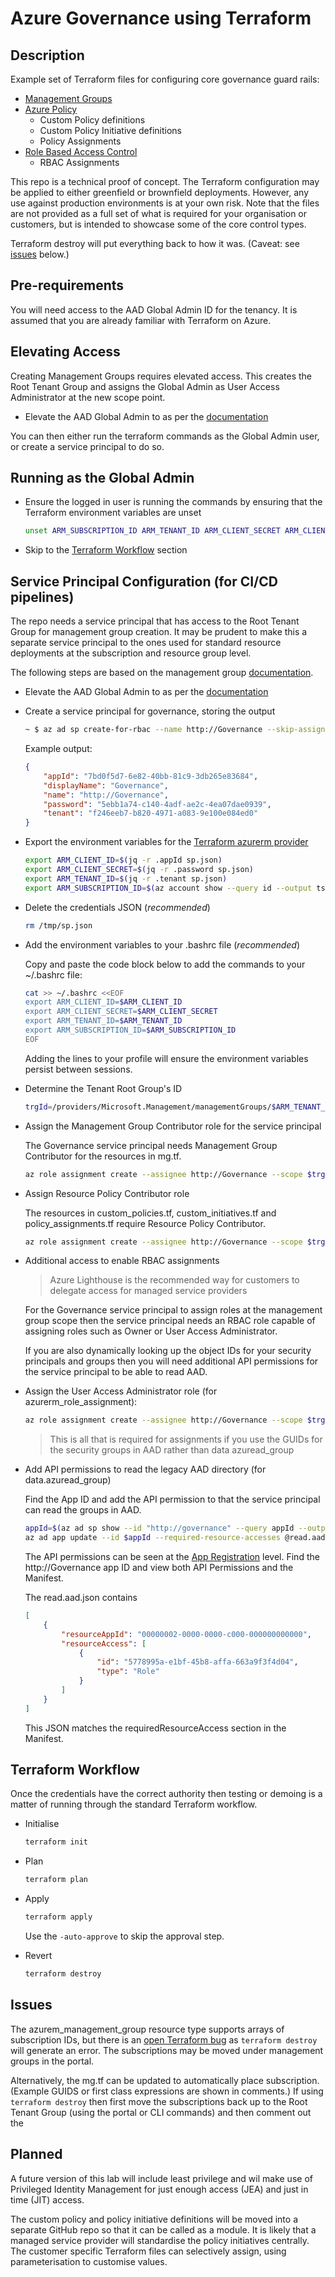 # Azure Governance using Terraform

## Description

Example set of Terraform files for configuring core governance guard rails:

* [Management Groups](https://docs.microsoft.com/en-us/azure/governance/management-groups/)
* [Azure Policy](https://docs.microsoft.com/azure/governance/policy/)
  * Custom Policy definitions
  * Custom Policy Initiative definitions
  * Policy Assignments
* [Role Based Access Control](https://docs.microsoft.com/azure/role-based-access-control/)
  * RBAC Assignments

This repo is a technical proof of concept.  The Terraform configuration may be applied to either greenfield or brownfield deployments.  However, any use against production environments is at your own risk. Note that the files are not provided as a full set of what is required for your organisation or customers, but is intended to showcase some of the core control types.

Terraform destroy will put everything back to how it was. (Caveat: see [issues](#issues) below.)

## Pre-requirements

You will need access to the AAD Global Admin ID for the tenancy. It is assumed that you are already familiar with Terraform on Azure.

## Elevating Access

Creating Management Groups requires elevated access. This creates the Root Tenant Group and assigns the Global Admin as User Access Administrator at the new scope point.

* Elevate the AAD Global Admin to as per the [documentation](https://docs.microsoft.com/en-us/azure/role-based-access-control/elevate-access-global-admin#azure-portal)

You can then either run the terraform commands as the Global Admin user, or create a service principal to do so.

## Running as the Global Admin

* Ensure the logged in user is running the commands by ensuring that the Terraform environment variables are unset

    ```bash
    unset ARM_SUBSCRIPTION_ID ARM_TENANT_ID ARM_CLIENT_SECRET ARM_CLIENT_ID
    ```

* Skip to the [Terraform Workflow](#terraform-workflow) section

## Service Principal Configuration (for CI/CD pipelines)

The repo needs a service principal that has access to the Root Tenant Group for management group creation. It may be prudent to make this a separate service principal to the ones used for standard resource deployments at the subscription and resource group level.

The following steps are based on the management group [documentation](https://docs.microsoft.com/en-us/azure/governance/management-groups/overview#root-management-group-for-each-directory).

* Elevate the AAD Global Admin to as per the [documentation](https://docs.microsoft.com/en-us/azure/role-based-access-control/elevate-access-global-admin#azure-portal)

* Create a service principal for governance, storing the output

    ```bash
    ~ $ az ad sp create-for-rbac --name http://Governance --skip-assignment --output json | tee /tmp/sp.json
    ```

    Example output:

    ```json
    {
        "appId": "7bd0f5d7-6e82-40bb-81c9-3db265e83684",
        "displayName": "Governance",
        "name": "http://Governance",
        "password": "5ebb1a74-c140-4adf-ae2c-4ea07dae0939",
        "tenant": "f246eeb7-b820-4971-a083-9e100e084ed0"
    }
    ```

* Export the environment variables for the [Terraform azurerm provider](https://www.terraform.io/docs/providers/azurerm/guides/service_principal_client_secret.html#configuring-the-service-principal-in-terraform)

    ```bash
    export ARM_CLIENT_ID=$(jq -r .appId sp.json)
    export ARM_CLIENT_SECRET=$(jq -r .password sp.json)
    export ARM_TENANT_ID=$(jq -r .tenant sp.json)
    export ARM_SUBSCRIPTION_ID=$(az account show --query id --output tsv)
    ```

* Delete the credentials JSON (_recommended_)

    ```bash
    rm /tmp/sp.json
    ```

* Add the environment variables to your .bashrc file (_recommended_)

    Copy and paste the code block below to add the commands to your ~/.bashrc file:

    ```bash
    cat >> ~/.bashrc <<EOF
    export ARM_CLIENT_ID=$ARM_CLIENT_ID
    export ARM_CLIENT_SECRET=$ARM_CLIENT_SECRET
    export ARM_TENANT_ID=$ARM_TENANT_ID
    export ARM_SUBSCRIPTION_ID=$ARM_SUBSCRIPTION_ID
    EOF
    ```

    Adding the lines to your profile will ensure the environment variables persist between sessions.

* Determine the Tenant Root Group's ID

    ```bash
    trgId=/providers/Microsoft.Management/managementGroups/$ARM_TENANT_ID
    ```

* Assign the Management Group Contributor role for the service principal

    The Governance service principal needs Management Group Contributor for the resources in mg.tf.

    ```bash
    az role assignment create --assignee http://Governance --scope $trgId --role 5d58bcaf-24a5-4b20-bdb6-eed9f69fbe4c
    ```

* Assign Resource Policy Contributor role

    The resources in custom_policies.tf, custom_initiatives.tf and policy_assignments.tf require Resource Policy Contributor.

    ```bash
    az role assignment create --assignee http://Governance --scope $trgId --role 36243c78-bf99-498c-9df9-86d9f8d28608
    ```

* Additional access to enable RBAC assignments

    > Azure Lighthouse is the recommended way for customers to delegate access for managed service providers

    For the Governance service principal to assign roles at the management group scope then the service principal needs an RBAC role capable of assigning roles such as Owner or User Access Administrator.

    If you are also dynamically looking up the object IDs for your security principals and groups then you will need additional API permissions for the service principal to be able to read AAD.

* Assign the User Access Administrator role (for azurerm_role_assignment):

    ```bash
    az role assignment create --assignee http://Governance --scope $trgId --role 18d7d88d-d35e-4fb5-a5c3-7773c20a72d9
    ```

    > This is all that is required for assignments if you use the GUIDs for the security groups in AAD rather than data azuread_group

* Add API permissions to read the legacy AAD directory (for data.azuread_group)

    Find the App ID and add the API permission to that the service principal can read the groups in AAD.

    ```bash
    appId=$(az ad sp show --id "http://governance" --query appId --output tsv)
    az ad app update --id $appId --required-resource-accesses @read.aad.json
    ```

    The API permissions can be seen at the [App Registration](https://portal.azure.com/#blade/Microsoft_AAD_IAM/ActiveDirectoryMenuBlade/RegisteredApps) level. Find the http://Governance app ID and view both API Permissions and the Manifest.

    The read.aad.json contains

    ```json
    [
        {
            "resourceAppId": "00000002-0000-0000-c000-000000000000",
            "resourceAccess": [
                {
                    "id": "5778995a-e1bf-45b8-affa-663a9f3f4d04",
                    "type": "Role"
                }
            ]
        }
    ]
    ```

    This JSON matches the requiredResourceAccess section in the Manifest.

## Terraform Workflow

Once the credentials have the correct authority then testing or demoing is a matter of running through the standard Terraform workflow.

* Initialise

    ```bash
    terraform init
    ```

* Plan

    ```bash
    terraform plan
    ```

* Apply

    ```bash
    terraform apply
    ```

    Use the `-auto-approve` to skip the approval step.

* Revert

    ```bash
    terraform destroy
    ```

## Issues

The azurem_management_group resource type supports arrays of subscription IDs, but there is an [open Terraform bug](https://github.com/terraform-providers/terraform-provider-azurerm/issues/3450) as `terraform destroy` will generate an error. The subscriptions may be moved under management groups in the portal.

Alternatively, the mg.tf can be updated to automatically place subscription. (Example GUIDS or first class expressions are shown in comments.) If using `terraform destroy` then first move the subscriptions back up to the Root Tenant Group (using the portal or CLI commands) and then comment out the

## Planned

A future version of this lab will include least privilege and wil make use of Privileged Identity Management for just enough access (JEA) and just in time (JIT) access.

The custom policy and policy initiative definitions will be moved into a separate GitHub repo so that it can be called as a module.  It is likely that a managed service provider will standardise the policy initiatives centrally. The customer specific Terraform files can selectively assign, using parameterisation to customise values.
